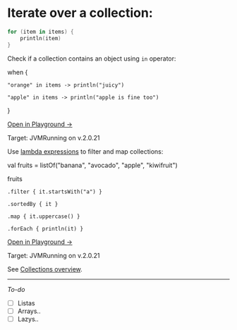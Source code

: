 # Iterate over a collection:

``` kotlin
for (item in items) {
    println(item)
}
```



Check if a collection contains an object using `in` operator:

when {

    "orange" in items -> println("juicy")

    "apple" in items -> println("apple is fine too")

}

[Open in Playground →](https://play.kotlinlang.org/editor/v1/N4Igxg9gJgpiBcIBmBXAdgAgLYEMCWaAFAJQbAA6mG1AbjgDYZ4AuMWAzhgLwbszMB5JIXIgcAB3H0YogDQZRAIxxoVOOQpABrPAHc8SAE4oWo4pUrVqugBYxMFKlauiIhlQHMZIJphZtOAFoAPgxxQwJmeiJRACsTMABPM0tnFzFJaVFfJlYODBCwiLQomIypGCZOJAJK5ggIFKcMAF8LNBaQWRBmHEMvZgAFehxmJDcsBBBYnDou8AgscTxpQwA1GEN2PAg0KYAmADoABkP9gEYQFqA%3D%3D%3D)

Target: JVMRunning on v.2.0.21

Use [lambda expressions](https://kotlinlang.org/docs/lambdas.html) to filter and map collections:

val fruits = listOf("banana", "avocado", "apple", "kiwifruit")

fruits

    .filter { it.startsWith("a") }

    .sortedBy { it }

    .map { it.uppercase() }

    .forEach { println(it) }

[Open in Playground →](https://play.kotlinlang.org/editor/v1/N4Igxg9gJgpiBcIBmBXAdgAgLYEMCWaAFAJQbAA6alGNGAbjgDYZIBOKeALgM4YC8GRnm6cA8kkLkQAIxxo5OKQBoMUnHQhgcUCMtUgcAB0OMYeqQGs8AdzxsOnKcWq17Xbi9oYAdEjyNOGFYyDC5vERxWHgB1LgALSQMnDABfT1pwiCiYKAAhAE8QrlT0mm9cQyLObxRjIK1uGBISzC8fJCyAURwwOJDDVgJORiIuUjSqNBSQJRBOSIBzGE4ABUYcTg7WLAQQACt1HBnwCCxDfyCANSDuPAg0XYAmbwAGb0eARhAUoA)

Target: JVMRunning on v.2.0.21

See [Collections overview](https://kotlinlang.org/docs/collections-overview.html).


---
*To-do*
- [ ] Listas
- [ ] Arrays..
- [ ] Lazys..
